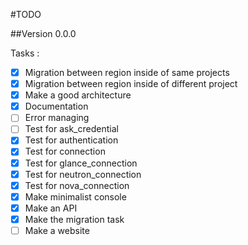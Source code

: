 #TODO

##Version 0.0.0

Tasks :

- [X] Migration between region inside of same projects
- [X] Migration between region inside of different project
- [X] Make a good architecture
- [X] Documentation
- [ ] Error managing
- [ ] Test for ask_credential
- [X] Test for authentication
- [X] Test for connection
- [X] Test for glance_connection
- [X] Test for neutron_connection
- [X] Test for nova_connection
- [X] Make minimalist console
- [X] Make an API
- [X] Make the migration task
- [ ] Make a website

